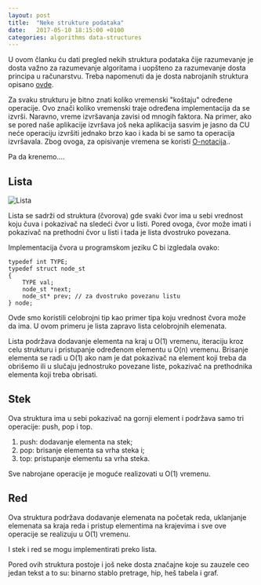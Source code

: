 ```yaml
---
layout: post
title:  "Neke strukture podataka"
date:   2017-05-10 18:15:00 +0100
categories: algorithms data-structures
---
```


U ovom članku ću dati pregled nekih struktura podataka čije razumevanje je dosta važno za razumevanje algoritama i uopšteno za razumevanje dosta principa u računarstvu. Treba napomenuti da je dosta nabrojanih struktura opisano [ovde](https://github.com/fantastic001/alg-implementations).

Za svaku strukturu je bitno znati koliko vremenski "koštaju" određene operacije. Ovo znači koliko vremenski traje određena implementacija da se izvrši. Naravno, vreme izvršavanja zavisi od mnogih faktora. Na primer, ako se pored naše aplikacije izvršava još neka aplikacija sasvim je jasno da CU neće operaciju izvršiti jednako brzo kao i kada bi se samo ta operacija izvršavala. Zbog ovoga, za opisivanje vremena se koristi [O-notacija](https://en.wikipedia.org/wiki/Big_O_notation)..

Pa da krenemo....


Lista
------

![Lista](https://en.wikipedia.org/wiki/File:Doubly-linked-list.svg)

Lista se sadrži od struktura (čvorova) gde svaki čvor ima u sebi vrednost koju čuva i pokazivač na sledeći čvor u listi. Pored ovoga, čvor može imati i pokazivač na prethodni čvor u listi i tada je lista dvostruko povezana. 

Implementacija čvora u programskom jeziku C bi izgledala ovako: 

	typedef int TYPE;
	typedef struct node_st 
	{
		TYPE val; 
		node_st *next;
		node_st* prev; // za dvostruko povezanu listu 
	} node;

Ovde smo koristili celobrojni tip kao primer tipa koju vrednost čvora može da ima. U ovom primeru je lista zapravo lista celobrojnih elemenata.

Lista podržava dodavanje elementa na kraj u O(1) vremenu, iteraciju kroz celu strukturu i pristupanje određenom 
elementu u O(n) vremenu. Brisanje elementa se radi u O(1) ako nam je dat pokazivač na element koji treba da obrišemo
ili u slučaju jednostruko povezane liste, pokazivač na prethodnika elementa koji treba obrisati. 


Stek 
-----

Ova struktura ima u sebi pokazivač na gornji element i podržava samo tri operacije: push, pop i top. 

1. push: dodavanje elementa na stek;
2. pop: brisanje elementa sa vrha steka i;
3. top: pristupanje elementu sa vrha steka.

Sve nabrojane operacije je moguće realizovati u O(1) vremenu. 

Red
-----

Ova struktura podržava dodavanje elemenata na početak reda, uklanjanje elemenata sa kraja reda i pristup elementima na krajevima i sve ove operacije se realizuju u O(1) vremenu.

I stek i red se mogu implementirati preko lista. 

Pored ovih struktura postoje i još neke dosta značajne koje su zauzele ceo jedan tekst a to su: binarno stablo pretrage, hip, heš tabela i graf.
